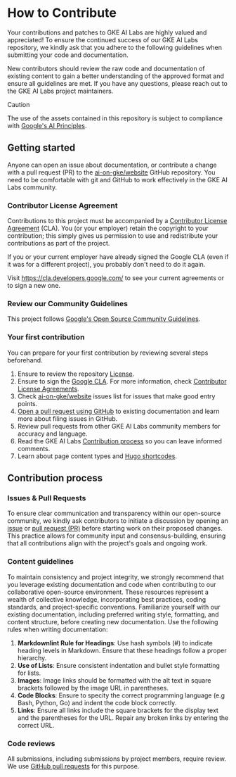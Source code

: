 # How to Contribute

Your contributions and patches to GKE AI Labs are highly valued and appreciated! To ensure the continued success of our GKE AI Labs repository, we kindly ask that you adhere to the following guidelines when submitting your code and documentation.

New contributors should review the raw code and documentation of existing content to gain a better understanding of the approved format and ensure all guidelines are met. If you have any questions, please reach out to the GKE AI Labs project maintainers.

>[!CAUTION]
>The use of the assets contained in this repository is subject to compliance with [Google's AI Principles](https://ai.google/responsibility/principles/).

## Getting started

Anyone can open an issue about documentation, or contribute a change with a pull request (PR) to the [ai-on-gke/website](https://github.com/ai-on-gke/website/) GitHub repository. You need to be comfortable with git and GitHub to work effectively in the GKE AI Labs community.

### Contributor License Agreement

Contributions to this project must be accompanied by a
[Contributor License Agreement](https://cla.developers.google.com/about) (CLA).
You (or your employer) retain the copyright to your contribution; this simply
gives us permission to use and redistribute your contributions as part of the
project.

If you or your current employer have already signed the Google CLA (even if it
was for a different project), you probably don't need to do it again.

Visit <https://cla.developers.google.com/> to see your current agreements or to
sign a new one.

### Review our Community Guidelines

This project follows [Google's Open Source Community
Guidelines](https://opensource.google/conduct/).

### Your first contribution

You can prepare for your first contribution by reviewing several steps beforehand.
1. Ensure to review the repository [License](https://github.com/ai-on-gke/website/blob/main/LICENSE).
2. Ensure to sign the [Google CLA](https://cla.developers.google.com/clas). For more information, check [Contributor License Agreements](https://opensource.google/documentation/reference/cla).
3. Check [ai-on-gke/website](https://github.com/ai-on-gke/website/issues) issues list for issues that make good entry points.
4. [Open a pull request using GitHub](https://github.com/ai-on-gke/website/pulls) to existing documentation and learn more about filing issues in GitHub.
5. Review pull requests from other GKE AI Labs community members for accuracy and language.
6. Read the GKE AI Labs [Contribution process](#Contribution_process) so you can leave informed comments.
7. Learn about page content types and [Hugo shortcodes](https://kubernetes.io/docs/contribute/style/hugo-shortcodes/).

## Contribution process

### Issues & Pull Requests
To ensure clear communication and transparency within our open-source community, we kindly ask contributors to initiate a discussion by opening an [issue](https://github.com/ai-on-gke/website/issues) or [pull request (PR)](https://github.com/ai-on-gke/website/pulls) before starting work on their proposed changes. This practice allows for community input and consensus-building, ensuring that all contributions align with the project's goals and ongoing work.

### Content guidelines
To maintain consistency and project integrity, we strongly recommend that you leverage existing documentation and code when contributing to our collaborative open-source environment. These resources represent a wealth of collective knowledge, incorporating best practices, coding standards, and project-specific conventions. Familiarize yourself with our existing documentation, including preferred writing style, formatting, and content structure, before creating new documentation. Use the following rules when writing documentation:

1. **Markdownlint Rule for Headings**: Use hash symbols (#) to indicate heading levels in Markdown. Ensure that these headings follow a proper hierarchy. 
2. **Use of Lists**: Ensure consistent indentation and bullet style formatting for lists. 
3. **Images**: Image links should be formatted with the alt text in square brackets followed by the image URL in parentheses.
4. **Code Blocks**: Ensure to specity the correct programming language (e.g Bash, Python, Go) and indent the code block correctly.
5. **Links**: Ensure all links include the square brackets for the display text and the parentheses for the URL. Repair any broken links by entering the correct URL.


### Code reviews

All submissions, including submissions by project members, require review. We 
use [GitHub pull requests](https://docs.github.com/articles/about-pull-requests)
for this purpose.

